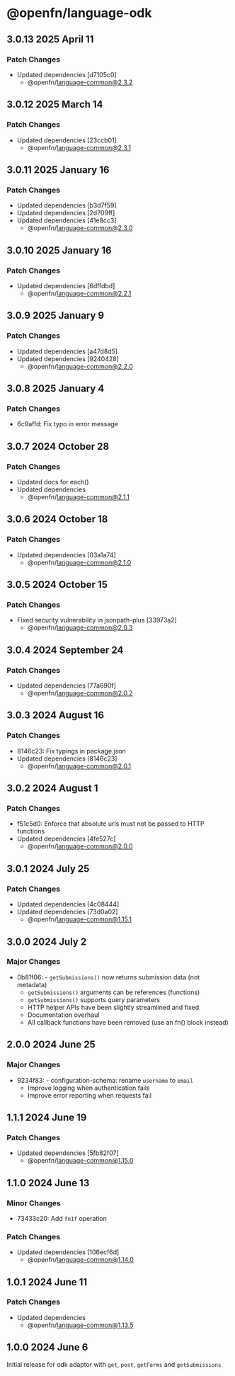 # @openfn/language-odk

## 3.0.13 2025 April 11

### Patch Changes

* Updated dependencies \[d7105c0]
  * @openfn/language-common@2.3.2

## 3.0.12 2025 March 14

### Patch Changes

* Updated dependencies \[23ccb01]
  * @openfn/language-common@2.3.1

## 3.0.11 2025 January 16

### Patch Changes

* Updated dependencies \[b3d7f59]
* Updated dependencies \[2d709ff]
* Updated dependencies \[41e8cc3]
  * @openfn/language-common@2.3.0

## 3.0.10 2025 January 16

### Patch Changes

* Updated dependencies \[6dffdbd]
  * @openfn/language-common@2.2.1

## 3.0.9 2025 January 9

### Patch Changes

* Updated dependencies \[a47d8d5]
* Updated dependencies \[9240428]
  * @openfn/language-common@2.2.0

## 3.0.8 2025 January 4

### Patch Changes

* 6c9affd: Fix typo in error message

## 3.0.7 2024 October 28

### Patch Changes

* Updated docs for each()
* Updated dependencies
  * @openfn/language-common@2.1.1

## 3.0.6 2024 October 18

### Patch Changes

* Updated dependencies \[03a1a74]
  * @openfn/language-common@2.1.0

## 3.0.5 2024 October 15

### Patch Changes

* Fixed security vulnerability in jsonpath-plus \[33973a2]
  * @openfn/language-common@2.0.3

## 3.0.4 2024 September 24

### Patch Changes

* Updated dependencies \[77a690f]
  * @openfn/language-common@2.0.2

## 3.0.3 2024 August 16

### Patch Changes

* 8146c23: Fix typings in package.json
* Updated dependencies \[8146c23]
  * @openfn/language-common@2.0.1

## 3.0.2 2024 August 1

### Patch Changes

* f51c5d0: Enforce that absolute urls must not be passed to HTTP functions
* Updated dependencies \[4fe527c]
  * @openfn/language-common@2.0.0

## 3.0.1 2024 July 25

### Patch Changes

* Updated dependencies \[4c08444]
* Updated dependencies \[73d0a02]
  * @openfn/language-common@1.15.1

## 3.0.0 2024 July 2

### Major Changes

* 0b81f06: - `getSubmissions()` now returns submission data (not metadata)
  * `getSubmissions()` arguments can be references (functions)
  * `getSubmissions()` supports query parameters
  * HTTP helper APIs have been slightly streamlined and fixed
  * Documentation overhaul
  * All callback functions have been removed (use an fn() block instead)

## 2.0.0 2024 June 25

### Major Changes

* 9234f83: - configuration-schema: rename `username` to `email`
  * Improve logging when authentication fails
  * Improve error reporting when requests fail

## 1.1.1 2024 June 19

### Patch Changes

* Updated dependencies \[5fb82f07]
  * @openfn/language-common@1.15.0

## 1.1.0 2024 June 13

### Minor Changes

* 73433c20: Add `fnIf` operation

### Patch Changes

* Updated dependencies \[106ecf6d]
  * @openfn/language-common@1.14.0

## 1.0.1 2024 June 11

### Patch Changes

* Updated dependencies
  * @openfn/language-common@1.13.5

## 1.0.0 2024 June 6

Initial release for odk adaptor with `get`, `post`, `getForms` and
`getSubmissions`
